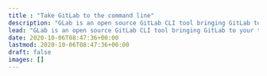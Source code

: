 ```yaml
---
title : "Take GitLab to the command line"
description: "GLab is an open source GitLab CLI tool bringing GitLab to your terminal next to where you are already working with git and your code."
lead: "GLab is an open source GitLab CLI tool bringing GitLab to your terminal next to where you are already working with git and your code."
date: 2020-10-06T08:47:36+00:00
lastmod: 2020-10-06T08:47:36+00:00
draft: false
images: []
---
```

